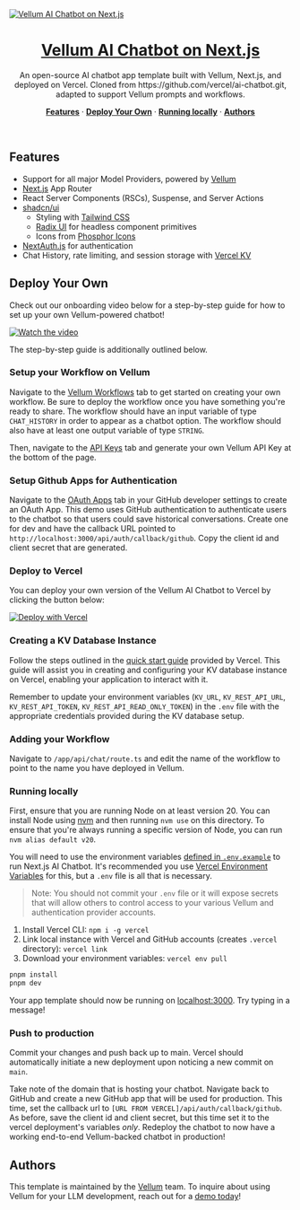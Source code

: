 <a href="https://chatbot.demo.vellum.ai">
  <img alt="Vellum AI Chatbot on Next.js" src="https://chatbot.demo.vellum.ai/opengraph-image.png">
  <h1 align="center">Vellum AI Chatbot on Next.js</h1>
</a>

<p align="center">
  An open-source AI chatbot app template built with Vellum, Next.js, and deployed on Vercel. Cloned from https://github.com/vercel/ai-chatbot.git, adapted to support Vellum prompts and workflows.
</p>

<p align="center">
  <a href="#features"><strong>Features</strong></a> ·
  <a href="#deploy-your-own"><strong>Deploy Your Own</strong></a> ·
  <a href="#running-locally"><strong>Running locally</strong></a> ·
  <a href="#authors"><strong>Authors</strong></a>
</p>
<br/>

## Features

- Support for all major Model Providers, powered by [Vellum](https://vellum.ai)
- [Next.js](https://nextjs.org) App Router
- React Server Components (RSCs), Suspense, and Server Actions
- [shadcn/ui](https://ui.shadcn.com)
  - Styling with [Tailwind CSS](https://tailwindcss.com)
  - [Radix UI](https://radix-ui.com) for headless component primitives
  - Icons from [Phosphor Icons](https://phosphoricons.com)
- [NextAuth.js](https://github.com/nextauthjs/next-auth) for authentication
- Chat History, rate limiting, and session storage with [Vercel KV](https://vercel.com/storage/kv)

## Deploy Your Own

Check out our onboarding video below for a step-by-step guide for how to set up your own Vellum-powered chatbot!

[![Watch the video](https://cdn.loom.com/sessions/thumbnails/ae4d43f775754ebbbcead815fea2b064.png)](https://www.loom.com/share/ae4d43f775754ebbbcead815fea2b064)

The step-by-step guide is additionally outlined below.

### Setup your Workflow on Vellum

Navigate to the [Vellum Workflows](https://app.vellum.ai/workflow-sandboxes) tab to get started on creating your own workflow. Be sure to deploy the workflow once you have something you're ready to share. The workflow should have an input variable of type `CHAT_HISTORY` in order to appear as a chatbot option. The workflow should also have at least one output variable of type `STRING`.

Then, navigate to the [API Keys](https://app.vellum.ai/api-keys) tab and generate your own Vellum API Key at the bottom of the page.

### Setup Github Apps for Authentication

Navigate to the [OAuth Apps](https://github.com/settings/developers) tab in your GitHub developer settings to create an OAuth App. This demo uses GitHub authentication to authenticate users to the chatbot so that users could save historical conversations. Create one for dev and have the callback URL pointed to `http://localhost:3000/api/auth/callback/github`. Copy the client id and client secret that are generated.

### Deploy to Vercel

You can deploy your own version of the Vellum AI Chatbot to Vercel by clicking the button below:

[![Deploy with Vercel](https://vercel.com/button)](https://vercel.com/new/clone?repository-url=https%3A%2F%2Fgithub.com%2Fvellum-ai%2Fvellum-example-apps%2Ftree%2Fmain%2Fexamples%2Fvercel-ai-chatbot&env=VELLUM_API_KEY,AUTH_GITHUB_ID,AUTH_GITHUB_SECRET,AUTH_SECRET&envDescription=For%20more%20on%20how%20to%20set%20these%20environment%20variables%2C%20follow%20the%20link%20below&envLink=https%3A%2F%2Fgithub.com%2Fvellum-ai%2Fvellum-example-apps%2Fblob%2Fmain%2Fexamples%2Fvercel-ai-chatbot%2F.env.example&project-name=vellum-ai-chatbot&repository-name=vellum-ai-chatbot&demo-title=Vellum%20AI%20Chatbot%20on%20Next.js&demo-description=An%20open-source%20AI%20chatbot%20app%20template%20built%20with%20Vellum%2C%20Next.js%2C%20the%20Vercel%20AI%20SDK%2C%20and%20Vercel%20KV.&demo-url=https%3A%2F%2Fvellum-example-apps-six.vercel.app)

### Creating a KV Database Instance

Follow the steps outlined in the [quick start guide](https://vercel.com/docs/storage/vercel-kv/quickstart#create-a-kv-database) provided by Vercel. This guide will assist you in creating and configuring your KV database instance on Vercel, enabling your application to interact with it.

Remember to update your environment variables (`KV_URL`, `KV_REST_API_URL`, `KV_REST_API_TOKEN`, `KV_REST_API_READ_ONLY_TOKEN`) in the `.env` file with the appropriate credentials provided during the KV database setup.

### Adding your Workflow

Navigate to `/app/api/chat/route.ts` and edit the name of the workflow to point to the name you have deployed in Vellum.

### Running locally

First, ensure that you are running Node on at least version 20. You can install Node using [nvm](https://github.com/nvm-sh/nvm) and then running `nvm use` on this directory. To ensure that you're always running a specific version of Node, you can run `nvm alias default v20`.

You will need to use the environment variables [defined in `.env.example`](.env.example) to run Next.js AI Chatbot. It's recommended you use [Vercel Environment Variables](https://vercel.com/docs/projects/environment-variables) for this, but a `.env` file is all that is necessary.

> Note: You should not commit your `.env` file or it will expose secrets that will allow others to control access to your various Vellum and authentication provider accounts.

1. Install Vercel CLI: `npm i -g vercel`
2. Link local instance with Vercel and GitHub accounts (creates `.vercel` directory): `vercel link`
3. Download your environment variables: `vercel env pull`

```bash
pnpm install
pnpm dev
```

Your app template should now be running on [localhost:3000](http://localhost:3000/). Try typing in a message!

### Push to production

Commit your changes and push back up to main. Vercel should automatically initiate a new deployment upon noticing a new commit on `main`.

Take note of the domain that is hosting your chatbot. Navigate back to GitHub and create a new GitHub app that will be used for production. This time, set the callback url to `[URL FROM VERCEL]/api/auth/callback/github`. As before, save the client id and client secret, but this time set it to the vercel deployment's variables _only_. Redeploy the chatbot to now have a working end-to-end Vellum-backed chatbot in production!

## Authors

This template is maintained by the [Vellum](https://vellum.ai) team. To inquire about using Vellum for your LLM development, reach out for a [demo today](https://www.vellum.ai/landing-pages/request-demo)!

